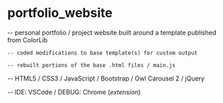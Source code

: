 # portfolio_website


-- personal portfolio / project website built around a template published from ColorLib

	-- coded modifications to base template(s) for custom output
	
	-- rebuilt portions of the base .html files / main.js
	

-- HTML5 / CSS3 / JavaScript / Bootstrap / Owl Carousel 2 / jQuery

-- IDE: VSCode / DEBUG: Chrome (_extension_)
